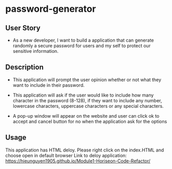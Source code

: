 # password-generator


## User Story

- As a new developer, I want to build a application that can generate randomly a secure password for users and my self to protect our sensitive information.

## Description

- This application will prompt the user opinion whether or not what they want to include in their password.

- This application will ask if the user would like to include how many character in the password (8-128), if they want to include any number, lowercase characters, uppercase characters or any special characters.

- A pop-up window will appear on the website and user can click ok to accept and cancel button for no when the application ask for the options


## Usage

This application has HTML deloy. Please right click on the index.HTML and choose open in default browser
Link to deloy application: https://hieunguyen1905.github.io/Module1-Horiseon-Code-Refactor/


